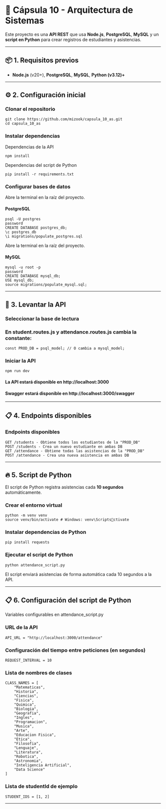 # 📘 **Cápsula 10 - Arquitectura de Sistemas**

Este proyecto es una **API REST** que usa **Node.js**, **PostgreSQL**, **MySQL** y un **script en Python** para crear registros de estudiantes y asistencias.

---

## 📦 **1. Requisitos previos**

- **Node.js** (v20+), **PostgreSQL**, **MySQL**, **Python (v3.12)+**

---

## ⚙️ **2. Configuración inicial**

### Clonar el repositorio

```
git clone https://github.com/mizook/capsula_10_as.git
cd capsula_10_as
```

### Instalar dependencias

Dependencias de la API

```
npm install
```

Dependencias del script de Python

```
pip install -r requirements.txt
```

### Configurar bases de datos

Abre la terminal en la raíz del proyecto.

#### PostgreSQL

```
psql -U postgres
password
CREATE DATABASE postgres_db;
\c postgres_db
\i migrations/populate_postgres.sql
```

Abre la terminal en la raíz del proyecto.

#### MySQL

```
mysql -u root -p
password
CREATE DATABASE mysql_db;
USE mysql_db;
source migrations/populate_mysql.sql;
```

---

## 🚀 **3. Levantar la API**

### Seleccionar la base de lectura

### En student.routes.js y attendance.routes.js cambia la constante:

```
const PROD_DB = psql_model; // O cambia a mysql_model;
```

### Iniciar la API

```
npm run dev
```

#### La API estará disponible en http://localhost:3000

#### Swagger estará disponible en http://localhost:3000/swagger

---

## 📋 **4. Endpoints disponibles**

### Endpoints disponibles

```
GET /students - Obtiene todos los estudiantes de la "PROD_DB"
POST /students - Crea un nuevo estudiante en ambas DB
GET /attendance - Obtiene todas las asistencias de la "PROD_DB"
POST /attendance - Crea una nueva asistencia en ambas DB
```

---

## 🔥 **5. Script de Python**

El script de Python registra asistencias cada **10 segundos** automáticamente.

### Crear el entorno virtual

```
python -m venv venv
source venv/bin/activate # Windows: venv\Scriptsctivate
```

### Instalar dependencias de Python

```
pip install requests
```

### Ejecutar el script de Python

```
python attendance_script.py
```

El script enviará asistencias de forma automática cada 10 segundos a la API.

---

## 📋 **6. Configuración del script de Python**

Variables configurables en attendance_script.py

### URL de la API

```
API_URL = "http://localhost:3000/attendance"
```

### Configuración del tiempo entre peticiones (en segundos)

```
REQUEST_INTERVAL = 10
```

### Lista de nombres de clases

```
CLASS_NAMES = [
    "Matematicas",
    "Historia",
    "Ciencias",
    "Fisica",
    "Quimica",
    "Biologia",
    "Geografia",
    "Ingles",
    "Programacion",
    "Musica",
    "Arte",
    "Educacion Fisica",
    "Etica",
    "Filosofia",
    "Lenguaje",
    "Literatura",
    "Robotica",
    "Astronomia",
    "Inteligencia Artificial",
    "Data Science"
]
```

### Lista de studentId de ejemplo

```
STUDENT_IDS = [1, 2]
```

---
